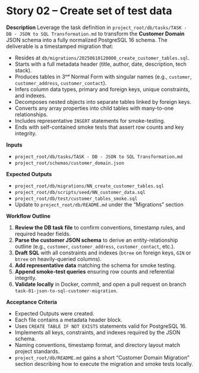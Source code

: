 # Story 02 – Create set of test data

**Description**
Leverage the task definition in `project_root/db/tasks/TASK - DB - JSON to SQL Transformation.md` to transform the **Customer Domain** JSON schema into a fully normalized PostgreSQL 16 schema. The deliverable is a timestamped migration that:

* Resides at `db/migrations/20250610120000_create_customer_tables.sql`.
* Starts with a full metadata header (title, author, date, description, tech stack).
* Produces tables in 3ⁿᵈ Normal Form with singular names (e.g., `customer`, `customer_address`, `customer_contact`).
* Infers column data types, primary and foreign keys, unique constraints, and indexes.
* Decomposes nested objects into separate tables linked by foreign keys.
* Converts any array properties into child tables with many-to-one relationships.
* Includes representative `INSERT` statements for smoke-testing.
* Ends with self-contained smoke tests that assert row counts and key integrity.

**Inputs**

* `project_root/db/tasks/TASK - DB - JSON to SQL Transformation.md`
* `project_root/schemas/customer_domain.json`

**Expected Outputs**

* `project_root/db/migrations/NN_create_customer_tables.sql`
* `project_root/db/scripts/seed/NN_customer_data.sql`
* `project_root/db/test/customer_tables_smoke.sql`
* Update to `project_root/db/README.md` under the “Migrations” section

**Workflow Outline**

1. **Review the DB task file** to confirm conventions, timestamp rules, and required header fields.
2. **Parse the customer JSON schema** to derive an entity-relationship outline (e.g., `customer`, `customer_address`, `customer_contact`, etc.).
3. **Draft SQL** with all constraints and indexes (`btree` on foreign keys, `GIN` or `btree` on heavily-queried columns).
4. **Add representative data** matching the schema for smoke testing.
5. **Append smoke-test queries** ensuring row counts and referential integrity.
6. **Validate locally** in Docker, commit, and open a pull request on branch `task-01-json-to-sql-customer-migration`.

**Acceptance Criteria**
* Expected Outputs were created.
* Each file contains a metadata header block.
* Uses `CREATE TABLE IF NOT EXISTS` statements valid for PostgreSQL 16.
* Implements all keys, constraints, and indexes required by the JSON schema.
* Naming conventions, timestamp format, and directory layout match project standards.
* `project_root/db/README.md` gains a short “Customer Domain Migration” section describing how to execute the migration and smoke tests locally.


